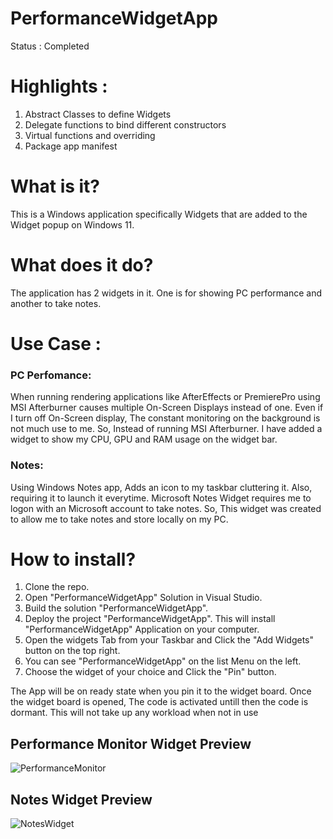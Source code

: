 # PerformanceWidgetApp

Status : Completed

# Highlights : 

1. Abstract Classes to define Widgets
2. Delegate functions to bind different constructors
3. Virtual functions and overriding
4. Package app manifest

# What is it?

This is a Windows application specifically Widgets that are added to the Widget popup on Windows 11.

# What does it do?

The application has 2 widgets in it. One is for showing PC performance and another to take notes. 

# Use Case :
  ### PC Perfomance:
  When running rendering applications like AfterEffects or PremierePro using MSI Afterburner causes multiple On-Screen Displays instead of one. Even if I turn off On-Screen display, The constant monitoring on the background is not much use to me. So,            Instead of running MSI Afterburner. I have added a widget to show my CPU, GPU and RAM usage on the widget bar. 

  ### Notes:
  Using Windows Notes app, Adds an icon to my taskbar cluttering it. Also, requiring it to launch it everytime. Microsoft Notes Widget requires me to logon with an Microsoft account to take notes. So, This widget was created to allow me to take notes and        store locally on my PC.

# How to install?

1. Clone the repo.
2. Open "PerformanceWidgetApp" Solution in Visual Studio. 
3. Build the solution "PerformanceWidgetApp".
4. Deploy the project  "PerformanceWidgetApp". This will install "PerformanceWidgetApp" Application on your computer.
5. Open the widgets Tab from your Taskbar and Click the "Add Widgets" button on the top right.
6. You can see "PerformanceWidgetApp" on the list Menu on the left.
7. Choose the widget of your choice and Click the "Pin" button.

The App will be on ready state when you pin it to the widget board. Once the widget board is opened, The code is activated untill then the code is dormant. This will not take up any workload when not in use

## Performance Monitor Widget Preview

![PerformanceMonitor](https://github.com/srenidhin/PerformanceWidgetApp/assets/49100683/4b32bdc8-b99a-4710-8a45-709ba8cb7ac3)

## Notes Widget Preview

![NotesWidget](https://github.com/srenidhin/PerformanceWidgetApp/assets/49100683/973e9299-49bd-48b5-a0e3-3bc93bf6de70)

